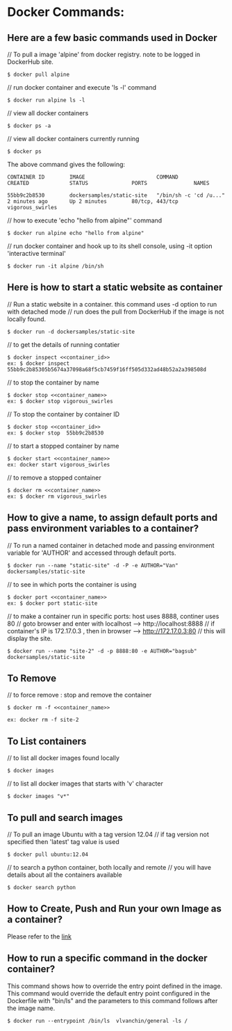 
# Docker Commands:

## Here are a few basic commands used in Docker

// To pull a image 'alpine' from docker registry.  note to be logged in DockerHub site.
```
$ docker pull alpine
```

// run docker container and execute 'ls -l' command
```
$ docker run alpine ls -l
```

// view all docker containers
```
$ docker ps -a
```

// view all docker containers currently running
```
$ docker ps
```

The above command gives the following:
```
CONTAINER ID        IMAGE                       COMMAND                  CREATED             STATUS              PORTS               NAMES

55bb9c2b8530        dockersamples/static-site   "/bin/sh -c 'cd /u..."   2 minutes ago       Up 2 minutes        80/tcp, 443/tcp     vigorous_swirles
```

// how to execute 'echo "hello from alpine"' command
```
$ docker run alpine echo "hello from alpine"
```

// run docker container and hook up to its shell console, using -it option 'interactive terminal'
```
$ docker run -it alpine /bin/sh
```

## Here is how to start a static website as container

// Run a static website in a container. this command uses -d option to run with detached mode
// run does the pull from DockerHub if the image is not locally found.
```
$ docker run -d dockersamples/static-site
```

// to get the details of running contatier
```
$ docker inspect <<container_id>>
ex: $ docker inspect 55bb9c2b85305b5674a37098a68f5cb7459f16ff505d332ad48b52a2a398508d
```

// to stop the container by name
```
$ docker stop <<container_name>>
ex: $ docker stop vigorous_swirles
```

// To stop the container by container ID
```
$ docker stop <<container_id>>
ex: $ docker stop  55bb9c2b8530
```

// to start a stopped container by name
```
$ docker start <<container_name>>
ex: docker start vigorous_swirles
```

// to remove a stopped container
```
$ docker rm <<container_name>>
ex: $ docker rm vigorous_swirles
```

## How to give a name, to assign default ports and pass environment variables to a container?

// To run a named container in detached mode and passing environment variable for 'AUTHOR' and accessed through default ports.
```
$ docker run --name "static-site" -d -P -e AUTHOR="Van" dockersamples/static-site
```

// to see in which ports the container is using
```
$ docker port <<container_name>>
ex: $ docker port static-site
```

// to make a container run in specific ports: host uses 8888, continer uses 80
// goto browser and enter with localhost --> http://localhost:8888
// if container's IP is 172.17.0.3 , then in browser --> http://172.17.0.3:80
// this will display the site.
```
$ docker run --name "site-2" -d -p 8888:80 -e AUTHOR="bagsub" dockersamples/static-site
``` 

## To Remove 

// to force remove : stop and remove the container
```
$ docker rm -f <<container_name>>

ex: docker rm -f site-2
```

## To List containers

// to list all docker images found locally

```
$ docker images
```

// to list all docker images that starts with 'v' character

```
$ docker images "v*"
```

## To pull and search images

// To pull an image Ubuntu with a tag version 12.04
// if tag version not specified then 'latest' tag value is used
```
$ docker pull ubuntu:12.04
```

// to search a python container, both locally and remote
// you will have details about all the containers available
```
$ docker search python
```

## How to Create, Push and Run your own Image as a container?

Please refer to the [ link ](https://vanchin.blogspot.sg/2018/03/how-to-create-push-and-run-your-own.html)

## How to run a specific command in the docker container?

This command shows how to override the entry point defined in the image. This command would override the default entry point configured in the Dockerfile with "bin/ls" and the parameters to this command follows after the image name. 

```
$ docker run --entrypoint /bin/ls  vlvanchin/general -ls /
```


